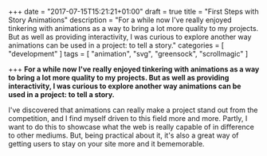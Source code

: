 +++
date = "2017-07-15T15:21:21+01:00"
draft = true
title = "First Steps with Story Animations"
description = "For a while now I've really enjoyed tinkering with animations as a way to bring a lot more quality to my projects. But as well as providing interactivity, I was curious to explore another way animations can be used in a project: to tell a story."
categories = [
  "development"
]
tags = [ 
    "animation", 
    "svg",
    "greensock",
    "scrollmagic"
]

+++
**For a while now I've really enjoyed tinkering with animations as a way to bring a lot more quality to my projects. But as well as providing interactivity, I was curious to explore another way animations can be used in a project: to tell a story.**

I've discovered that animations can really make a project stand out from the competition, and I find myself driven to this field more and more. Partly, I want to do this to showcase what the web is really capable of in difference to other mediums. But, being practical about it, it's also a great way of getting users to stay on your site more and it bememorable.



